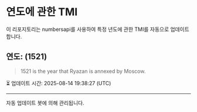 
# 연도에 관한 TMI

이 리포지토리는 numbersapi를 사용하여 특정 년도에 관한 TMI를 자동으로 업데이트합니다.

## 연도: (1521)
> 1521 is the year that Ryazan is annexed by Moscow.

⏳ 업데이트 시간: 2025-08-14 19:38:27 (UTC)

---
자동 업데이트 봇에 의해 관리됩니다.
